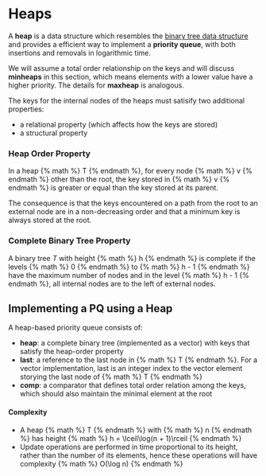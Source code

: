 # Heaps

A **heap** is a data structure which resembles the [binary tree data structure](../Trees/binary-trees.md) and provides a efficient way to implement a **priority queue**, with both insertions and removals in logarithmic time.

We will assume a total order relationship on the keys and will discuss **minheaps** in this section, which means elements with a lower value have a higher priority. The details for **maxheap** is analogous.

The keys for the internal nodes of the heaps must satisify two additional properties:
- a relational property (which affects how the keys are stored)
- a structural property

### Heap Order Property
In a heap {% math %} T {% endmath %}, for every node {% math %} v {% endmath %} other than the root, the key stored in {% math %} v {% endmath %} is greater or equal than the key stored at its parent.

The consequence is that the keys encountered on a path from the root to an external node are in a non-decreasing order and that a minimum key is always stored at the root.

### Complete Binary Tree Property
A binary tree *T* with height {% math %} h {% endmath %} is complete if the levels {% math %} 0 {% endmath %} to {% math %} h - 1 {% endmath %} have the maximum number of nodes and in the level {% math %} h - 1 {% endmath %}, all internal nodes are to the left of external nodes.

## Implementing a PQ using a Heap
A heap-based priority queue consists of:
- **heap**: a complete binary tree (implemented as a vector) with keys that satisfy the heap-order property
- **last**: a reference to the last node in {% math %} T {% endmath %}. For a vector implementation, last is an integer index to the vector element storying the last node of {% math %} T {% endmath %}
- **comp**: a comparator that defines total order relation among the keys, which should also maintain the minimal element at the root

#### Complexity
- A heap {% math %} T {% endmath %} with {% math %} n {% endmath %} has height {% math %} h = \lceil\log(n + 1)\rceil {% endmath %}
- Update operations are performed in time proportional to its height, rather than the number of its elements, hence these operations will have complexity {% math %} O(\log n) {% endmath %}